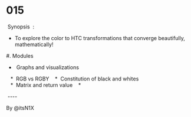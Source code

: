 # 015
 Synopsis  :  
 
 * To explore the color to HTC transformations that converge beautifully, mathematically! 
 
 
 #. Modules
 
 *  Graphs and visualizations 
 
    *  RGB vs RGBY
    *  Constitution of black and whites  
    *  Matrix and return value
    *  
 
  ----
  
 By @itsN1X
